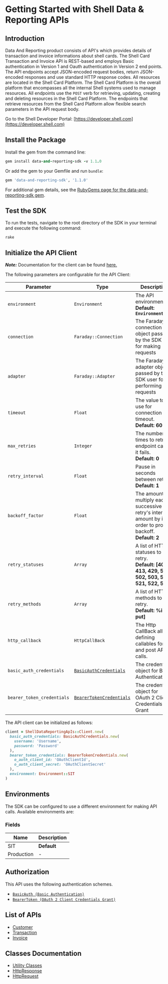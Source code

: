 
# Getting Started with Shell Data & Reporting APIs

## Introduction

Data And Reporting product consists of API's which provides details of transaction and invoice informations about shell cards.
The Shell Card Transaction and Invoice API is REST-based and employs Basic authentication in Version 1 and Oauth authentication in Version 2 end points. The API endpoints accept JSON-encoded request bodies, return JSON-encoded responses and use standard HTTP response codes.
All resources are located in the Shell Card Platform.  The Shell Card Platform is the overall platform that encompasses all the internal Shell systems used to manage resources.
All endpoints use the `POST` verb for retrieving, updating, creating and deleting resources in the Shell Card Platform. The endpoints that retrieve resources from the Shell Card Platform allow flexible search parameters in the API request body.

Go to the Shell Developer Portal: [https://developer.shell.com](https://developer.shell.com)

## Install the Package

Install the gem from the command line:

```ruby
gem install data-and-reporting-sdk -v 1.1.0
```

Or add the gem to your Gemfile and run `bundle`:

```ruby
gem 'data-and-reporting-sdk', '1.1.0'
```

For additional gem details, see the [RubyGems page for the data-and-reporting-sdk gem](https://rubygems.org/gems/data-and-reporting-sdk/versions/1.1.0).

## Test the SDK

To run the tests, navigate to the root directory of the SDK in your terminal and execute the following command:

```
rake
```

## Initialize the API Client

**_Note:_** Documentation for the client can be found [here.](https://www.github.com/sdks-io/data-and-reporting-ruby-sdk/tree/1.1.0/doc/client.md)

The following parameters are configurable for the API Client:

| Parameter | Type | Description |
|  --- | --- | --- |
| `environment` | `Environment` | The API environment. <br> **Default: `Environment.SIT`** |
| `connection` | `Faraday::Connection` | The Faraday connection object passed by the SDK user for making requests |
| `adapter` | `Faraday::Adapter` | The Faraday adapter object passed by the SDK user for performing http requests |
| `timeout` | `Float` | The value to use for connection timeout. <br> **Default: 60** |
| `max_retries` | `Integer` | The number of times to retry an endpoint call if it fails. <br> **Default: 0** |
| `retry_interval` | `Float` | Pause in seconds between retries. <br> **Default: 1** |
| `backoff_factor` | `Float` | The amount to multiply each successive retry's interval amount by in order to provide backoff. <br> **Default: 2** |
| `retry_statuses` | `Array` | A list of HTTP statuses to retry. <br> **Default: [408, 413, 429, 500, 502, 503, 504, 521, 522, 524]** |
| `retry_methods` | `Array` | A list of HTTP methods to retry. <br> **Default: %i[get put]** |
| `http_callback` | `HttpCallBack` | The Http CallBack allows defining callables for pre and post API calls. |
| `basic_auth_credentials` | [`BasicAuthCredentials`](https://www.github.com/sdks-io/data-and-reporting-ruby-sdk/tree/1.1.0/doc/auth/basic-authentication.md) | The credential object for Basic Authentication |
| `bearer_token_credentials` | [`BearerTokenCredentials`](https://www.github.com/sdks-io/data-and-reporting-ruby-sdk/tree/1.1.0/doc/auth/oauth-2-client-credentials-grant.md) | The credential object for OAuth 2 Client Credentials Grant |

The API client can be initialized as follows:

```ruby
client = ShellDataReportingApIs::Client.new(
  basic_auth_credentials: BasicAuthCredentials.new(
    username: 'Username',
    password: 'Password'
  ),
  bearer_token_credentials: BearerTokenCredentials.new(
    o_auth_client_id: 'OAuthClientId',
    o_auth_client_secret: 'OAuthClientSecret'
  ),
  environment: Environment::SIT
)
```

## Environments

The SDK can be configured to use a different environment for making API calls. Available environments are:

### Fields

| Name | Description |
|  --- | --- |
| SIT | **Default** |
| Production | - |

## Authorization

This API uses the following authentication schemes.

* [`BasicAuth (Basic Authentication)`](https://www.github.com/sdks-io/data-and-reporting-ruby-sdk/tree/1.1.0/doc/auth/basic-authentication.md)
* [`BearerToken (OAuth 2 Client Credentials Grant)`](https://www.github.com/sdks-io/data-and-reporting-ruby-sdk/tree/1.1.0/doc/auth/oauth-2-client-credentials-grant.md)

## List of APIs

* [Customer](https://www.github.com/sdks-io/data-and-reporting-ruby-sdk/tree/1.1.0/doc/controllers/customer.md)
* [Transaction](https://www.github.com/sdks-io/data-and-reporting-ruby-sdk/tree/1.1.0/doc/controllers/transaction.md)
* [Invoice](https://www.github.com/sdks-io/data-and-reporting-ruby-sdk/tree/1.1.0/doc/controllers/invoice.md)

## Classes Documentation

* [Utility Classes](https://www.github.com/sdks-io/data-and-reporting-ruby-sdk/tree/1.1.0/doc/utility-classes.md)
* [HttpResponse](https://www.github.com/sdks-io/data-and-reporting-ruby-sdk/tree/1.1.0/doc/http-response.md)
* [HttpRequest](https://www.github.com/sdks-io/data-and-reporting-ruby-sdk/tree/1.1.0/doc/http-request.md)

